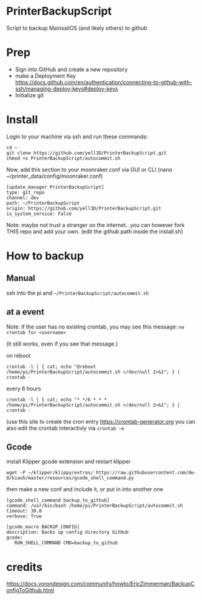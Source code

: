 # PrinterBackupScript
Script to backup MainsailOS (and likely others) to github

# Prep
* Sign into GitHub and create a new repository
* make a Deployment Key  https://docs.github.com/en/authentication/connecting-to-github-with-ssh/managing-deploy-keys#deploy-keys
* Initialize git


# Install
Login to your machine via ssh and run these commands:
```
cd ~
git clone https://github.com/yell3D/PrinterBackupScript.git
chmod +x PrinterBackupScript/autocommit.sh
```

Now, add this section to your moonraker.conf via GUI or CLI (nano ~/printer_data/config/moonraker.conf)

```
[update_manager PrinterBackupScript]
type: git_repo
channel: dev
path: ~/PrinterBackupScript
origin: https://github.com/yell3D/PrinterBackupScript.git
is_system_service: False
```

Note: maybe not trust a stranger on the internet.. you can however fork THIS repo and add your own.
(edit the github path inside the install.sh)

# How to backup

## Manual
 ssh into the pi and `~/PrinterBackupScript/autocommit.sh`

## at a event

Note: if the user has no existing crontab, you may see this message: `no crontab for <username>`

(it still works, even if you see that message.)

on reboot
```
crontab -l | { cat; echo "@reboot /home/pi/PrinterBackupScript/autocommit.sh >/dev/null 2>&1"; } | crontab -
```

every 6 hours
```
crontab -l | { cat; echo "* */6 * * * /home/pi/PrinterBackupScript/autocommit.sh >/dev/null 2>&1"; } | crontab -
```
(use this site to create the cron entry https://crontab-generator.org you can also edit the crontab interactivly via `crontab -e` 

## Gcode
install Klipper gcode extension and restart klipper
```
wget -P ~/klipper/klippy/extras/ https://raw.githubusercontent.com/dw-0/kiauh/master/resources/gcode_shell_command.py
```

then make a new conf and include it, or put in into another one
```
[gcode_shell_command backup_to_github]
command: /usr/bin/bash /home/pi/PrinterBackupScript/autocommit.sh
timeout: 30.0
verbose: True

[gcode_macro BACKUP_CONFIG]
description: Backs up config directory GitHub
gcode:
   RUN_SHELL_COMMAND CMD=backup_to_github

```


# credits
https://docs.vorondesign.com/community/howto/EricZimmerman/BackupConfigToGithub.html
